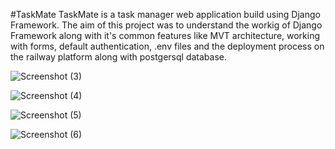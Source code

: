 #TaskMate
TaskMate is a task manager web application build using Django Framework. The aim of this project was to understand the workig of Django Framework along with it's common features like MVT architecture, working with forms, default authentication, .env files and the deployment process on the railway platform along with postgersql database.


![Screenshot (3)](https://user-images.githubusercontent.com/78583910/229988899-26f73e85-4d8f-4e11-bb97-83c1b7bef3a7.png)


![Screenshot (4)](https://user-images.githubusercontent.com/78583910/229989026-5de14404-b420-40fd-bf41-821971c7f6fc.png)


![Screenshot (5)](https://user-images.githubusercontent.com/78583910/229989070-c520fe21-1d3d-4954-90bd-13dea991f656.png)


![Screenshot (6)](https://user-images.githubusercontent.com/78583910/229989107-be3ac794-2ddd-486d-8080-5aafb3ca4de2.png)
